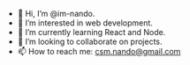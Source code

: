 - 👋 Hi, I’m @im-nando.
- 👀 I’m interested in web development.
- 🌱 I’m currently learning React and Node.
- 💞️ I’m looking to collaborate on projects.
- 📫 How to reach me: csm.nando@gmail.com

<!---
im-nando/im-nando is a ✨ special ✨ repository because its `README.md` (this file) appears on your GitHub profile.
You can click the Preview link to take a look at your changes.
--->
